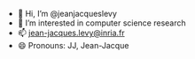 - 👋 Hi, I’m @jeanjacqueslevy
- 👀 I’m interested in computer science research
- 📫 jean-jacques.levy@inria.fr
- 😄 Pronouns: JJ, Jean-Jacque

<!---
jeanjacqueslevy/jeanjacqueslevy is a ✨ special ✨ repository because its `README.md` (this file) appears on your GitHub profile.
You can click the Preview link to take a look at your changes.
--->
